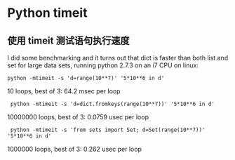 # Python timeit


## 使用 timeit 测试语句执行速度

I did some benchmarking and it turns out that dict is faster than both list and set for large data sets, running python 2.7.3 on an i7 CPU on linux:

```
python -mtimeit -s 'd=range(10**7)' '5*10**6 in d'
```

10 loops, best of 3: 64.2 msec per loop
```
 python -mtimeit -s 'd=dict.fromkeys(range(10**7))' '5*10**6 in d'
```

10000000 loops, best of 3: 0.0759 usec per loop
```
 python -mtimeit -s 'from sets import Set; d=Set(range(10**7))' '5*10**6 in d'
```

1000000 loops, best of 3: 0.262 usec per loop
